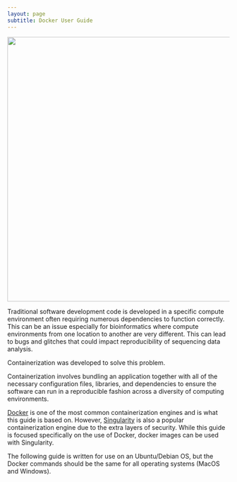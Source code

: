 ```yaml
---
layout: page
subtitle: Docker User Guide
---
```


<img src="/docker-builds/assets/user_guide.png" style="display:block;margin-left:auto;margin-right:auto;width:600px">

Traditional software development code is developed in a specific compute environment often requiring numerous dependencies to function correctly. This can be an issue especially for bioinformatics where compute environments from one location to another are very different. This can lead to bugs and glitches that could impact reproducibility of sequencing data analysis.

Containerization was developed to solve this problem.

Containerization involves bundling an application together with all of the necessary configuration files, libraries, and dependencies to ensure the software can run in a reproducible fashion across a diversity of computing environments.

[Docker](https://www.docker.com/) is one of the most common containerization engines and is what this guide is based on. However, [Singularity](https://sylabs.io) is also a popular containerization engine due to the extra layers of security. While this guide is focused specifically on the use of Docker, docker images can be used with Singularity.

The following guide is written for use on an Ubuntu/Debian OS, but the Docker commands should be the same for all operating systems (MacOS and Windows).
